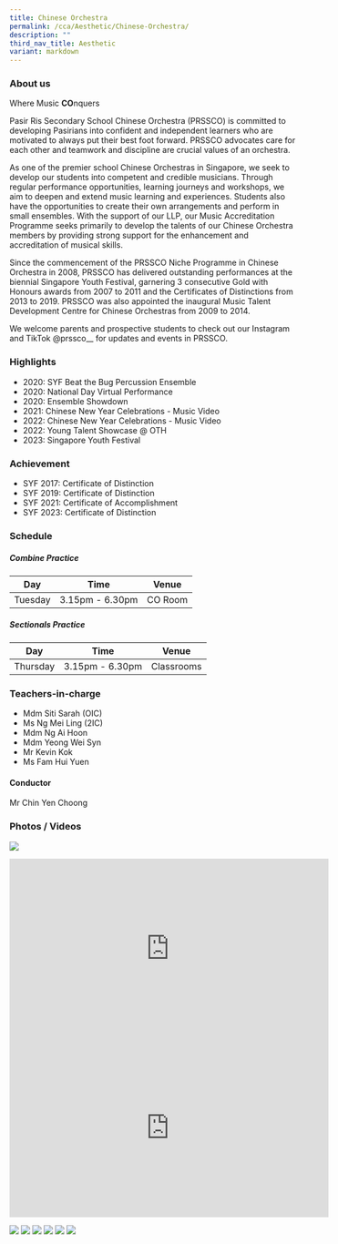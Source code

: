 ```yaml
---
title: Chinese Orchestra
permalink: /cca/Aesthetic/Chinese-Orchestra/
description: ""
third_nav_title: Aesthetic
variant: markdown
---
```

### **About us**

Where Music **CO**nquers

Pasir Ris Secondary School Chinese Orchestra (PRSSCO) is committed to developing Pasirians into confident and independent learners who are motivated to always put their best foot forward. PRSSCO advocates care for each other and teamwork and discipline are crucial values of an orchestra.

As one of the premier school Chinese Orchestras in Singapore, we seek to develop our students into competent and credible musicians. Through regular performance opportunities, learning journeys and workshops, we aim to deepen and extend music learning and experiences. Students also have the opportunities to create their own arrangements and perform in small ensembles. With the support of our LLP, our Music Accreditation Programme seeks primarily to develop the talents of our Chinese Orchestra members by providing strong support for the enhancement and accreditation of musical skills.

Since the commencement of the PRSSCO Niche Programme in Chinese Orchestra in 2008, PRSSCO has delivered outstanding performances at the biennial Singapore Youth Festival, garnering 3 consecutive Gold with Honours awards from 2007 to 2011 and the Certificates of Distinctions from 2013 to 2019. PRSSCO was also appointed the inaugural Music Talent Development Centre for Chinese Orchestras from 2009 to 2014.

We welcome parents and prospective students to check out our Instagram and TikTok @prssco\_\_ for updates and events in PRSSCO.

### **Highlights**

* 2020: SYF Beat the Bug Percussion Ensemble 
* 2020: National Day Virtual Performance 
* 2020: Ensemble Showdown 
* 2021: Chinese New Year Celebrations - Music Video 
* 2022: Chinese New Year Celebrations - Music Video 
* 2022: Young Talent Showcase @ OTH
* 2023: Singapore Youth Festival

### **Achievement**

* SYF 2017: Certificate of Distinction
* SYF 2019: Certificate of Distinction
* SYF 2021: Certificate of Accomplishment
* SYF 2023: Certificate of Distinction

### **Schedule**

##### Combine Practice
| Day | Time | Venue |
| -------- | -------- | -------- |
| Tuesday | 3.15pm - 6.30pm  | CO Room |

##### Sectionals Practice
| Day | Time | Venue |
| -------- | -------- | -------- |
| Thursday  | 3.15pm - 6.30pm | Classrooms  |

### **Teachers-in-charge**

* Mdm Siti Sarah (OIC) 
* Ms Ng Mei Ling (2IC)
* Mdm Ng Ai Hoon 
* Mdm Yeong Wei Syn 
* Mr Kevin Kok 
* Ms Fam Hui Yuen

#### **Conductor**<br>
Mr Chin Yen Choong

### **Photos / Videos**
![](/images/CCA/Chinese%20Orchestra/2024%20chinese%20orchestra.jpg)
<center>
<iframe width="560" height="315" src="https://www.youtube.com/embed/G7r30ncf14E" title="YouTube video player" frameborder="0" allow="accelerometer; autoplay; clipboard-write; encrypted-media; gyroscope; picture-in-picture" allowfullscreen=""></iframe><br>

<iframe width="560" height="315" src="https://www.youtube.com/embed/juMno1qq2Ys" title="YouTube video player" frameborder="0" allow="accelerometer; autoplay; clipboard-write; encrypted-media; gyroscope; picture-in-picture" allowfullscreen=""></iframe> </center>

![](/images/CO%20Photo%203.png)
![](/images/CO%202.jpeg)
![](/images/co.png)
![](/images/co2.png)
![](/images/IMG-20220903-WA0011.jpeg)
![](/images/co3.png)